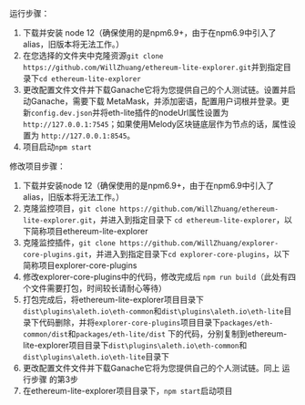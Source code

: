 运行步骤：
1. 下载并安装 node 12（确保使用的是npm6.9+，由于在npm6.9中引入了alias，旧版本将无法工作。）
2. 在您选择的文件夹中克隆资源`git clone https://github.com/WillZhuang/ethereum-lite-explorer.git`并到指定目录下`cd ethereum-lite-explorer`
3. 更改配置文件文件并下载Ganache它将为您提供自己的个人测试链。设置并启动Ganache，需要下载 MetaMask，并添加密语，配置用户词根并登录。更新`config.dev.json`并将eth-lite插件的nodeUrl属性设置为 `http://127.0.0.1:7545`；如果使用Melody区块链底层作为节点的话，属性设置为 `http://127.0.0.1:8545`。
4. 项目启动`npm start`

修改项目步骤：
1. 下载并安装node 12（确保使用的是npm6.9+，由于在npm6.9中引入了alias，旧版本将无法工作。）
2. 克隆监控项目，`git clone https://github.com/WillZhuang/ethereum-lite-explorer.git`，并进入到指定目录下 `cd ethereum-lite-explorer`，以下简称项目ethereum-lite-explorer
3. 克隆监控插件，`git clone
https://github.com/WillZhuang/explorer-core-plugins.git`，并进入到指定目录下`cd explorer-core-plugins`，以下简称项目explorer-core-plugins
4. 修改explorer-core-plugins中的代码，修改完成后 `npm run build`（此处有四个文件需要打包，时间较长请耐心等待）
5. 打包完成后，将ethereum-lite-explorer项目目录下`dist\plugins\aleth.io\eth-common`和`dist\plugins\aleth.io\eth-lite`目录下代码删除，并将`explorer-core-plugins`项目目录下`packages/eth-common/dist`和`packages/eth-lite/dist` 下的代码，分别复制到ethereum-lite-explorer项目目录下`dist\plugins\aleth.io\eth-common`和`dist\plugins\aleth.io\eth-lite`目录下
6. 更改配置文件文件并下载Ganache它将为您提供自己的个人测试链。同上 运行步骤 的第3步
7. 在ethereum-lite-explorer项目目录下，`npm start`启动项目

